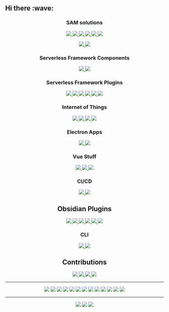 <h2 align="left">Hi there :wave:</h2>

<h3 align="center">SAM solutions</h3>

<p align="center">
  <a href="https://github.com/daaru00/aws-serverless-mcp">
    <img src="https://github-readme-stats.vercel.app/api/pin/?username=daaru00&repo=aws-serverless-mcp"/>
  </a>
  <a href="https://github.com/daaru00/serverless-dynamic-scheduler">
    <img src="https://github-readme-stats.vercel.app/api/pin/?username=daaru00&repo=serverless-dynamic-scheduler"/>
  </a>
  <a href="https://github.com/daaru00/lambda-hexagonal-architecture">
    <img src="https://github-readme-stats.vercel.app/api/pin/?username=daaru00&repo=lambda-hexagonal-architecture"/>
  </a>
  <a href="https://github.com/daaru00/aws-telegram-bot-connector">
    <img src="https://github-readme-stats.vercel.app/api/pin/?username=daaru00&repo=aws-telegram-bot-connector"/>
  </a>
  <a href="https://github.com/daaru00/aws-telegram-bot-bedrock">
    <img src="https://github-readme-stats.vercel.app/api/pin/?username=daaru00&repo=aws-telegram-bot-bedrock"/>
  </a>
  <a href="https://github.com/daaru00/aws-telegram-bot-transcribe">
    <img src="https://github-readme-stats.vercel.app/api/pin/?username=daaru00&repo=aws-telegram-bot-transcribe"/>
  </a>
</p>

<p align="center">
  <a href= "https://github.com/daaru00/serverless-component-synthetics-canary">
    <img src="https://github-readme-stats.vercel.app/api/pin/?username=daaru00&repo=serverless-component-synthetics-canary"/>
  </a>
  <a href= "https://github.com/daaru00/serverless-component-ssm-document">
    <img src="https://github-readme-stats.vercel.app/api/pin/?username=daaru00&repo=serverless-component-ssm-document"/>
  </a>
</p>

<h3 align="center">Serverless Framework Components</h3>

<p align="center">
  <a href= "https://github.com/daaru00/serverless-component-synthetics-canary">
    <img src="https://github-readme-stats.vercel.app/api/pin/?username=daaru00&repo=serverless-component-synthetics-canary"/>
  </a>
  <a href= "https://github.com/daaru00/serverless-component-ssm-document">
    <img src="https://github-readme-stats.vercel.app/api/pin/?username=daaru00&repo=serverless-component-ssm-document"/>
  </a>
</p>

<h3 align="center">Serverless Framework Plugins</h3>

<p align="center">
  <a href= "https://github.com/daaru00/serverless-plugin-greengrass">
    <img src="https://github-readme-stats.vercel.app/api/pin/?username=daaru00&repo=serverless-plugin-greengrass"/>
  </a>
  <a href= "https://github.com/daaru00/serverless-plugin-ssm-document">
    <img src="https://github-readme-stats.vercel.app/api/pin/?username=daaru00&repo=serverless-plugin-ssm-document"/>
  </a>
  <a href= "https://github.com/daaru00/serverless-plugin-static-website">
    <img src="https://github-readme-stats.vercel.app/api/pin/?username=daaru00&repo=serverless-plugin-static-website"/>
  </a>
  <a href= "https://github.com/daaru00/serverless-plugin-microservices">
    <img src="https://github-readme-stats.vercel.app/api/pin/?username=daaru00&repo=serverless-plugin-microservices"/>
  </a>
  <a href= "https://github.com/daaru00/serverless-plugin-share">
    <img src="https://github-readme-stats.vercel.app/api/pin/?username=daaru00&repo=serverless-plugin-share"/>
  </a>
  <a href= "https://github.com/daaru00/serverless-plugin-dynamodb">
    <img src="https://github-readme-stats.vercel.app/api/pin/?username=daaru00&repo=serverless-plugin-dynamodb"/>
  </a>
</p>

<h3 align="center">Internet of Things</h3>

<p align="center">
  <a href= "https://github.com/daaru00/mi-home-extended">
    <img src="https://github-readme-stats.vercel.app/api/pin/?username=daaru00&repo=mi-home-extended"/>
  </a>
  <a href= "https://github.com/daaru00/aws-iot-backend">
    <img src="https://github-readme-stats.vercel.app/api/pin/?username=daaru00&repo=aws-iot-backend"/>
  </a>
  <a href= "https://github.com/daaru00/aws-iot-example">
    <img src="https://github-readme-stats.vercel.app/api/pin/?username=daaru00&repo=aws-iot-example"/>
  </a>
  <a href= "https://github.com/daaru00/eliot">
    <img src="https://github-readme-stats.vercel.app/api/pin/?username=daaru00&repo=eliot"/>
  </a>
</p>

<h3 align="center">Electron Apps</h3>

<p align="center">
  <a href= "https://github.com/bitbull-team/tracker">
    <img src="https://github-readme-stats.vercel.app/api/pin/?username=bitbull-team&repo=tracker&show_owner=true"/>
  </a>
  <a href= "https://github.com/daaru00/aws-cli-launcher">
    <img src="https://github-readme-stats.vercel.app/api/pin/?username=daaru00&repo=aws-cli-launcher&show_owner=true"/>
  </a>
</p>

<h3 align="center">Vue Stuff</h2>

<p align="center">
  <a href= "https://github.com/daaru00/grunt-swagger-vue">
    <img src="https://github-readme-stats.vercel.app/api/pin/?username=daaru00&repo=grunt-swagger-vue"/>
  </a>
  <a href= "https://github.com/daaru00/gridsome-plugin-i18n">
    <img src="https://github-readme-stats.vercel.app/api/pin/?username=daaru00&repo=gridsome-plugin-i18n"/>
  </a>
  <a href= "https://github.com/daaru00/nuxt3-lambda">
    <img src="https://github-readme-stats.vercel.app/api/pin/?username=daaru00&repo=nuxt3-lambda"/>
  </a>
</p>

<h3 align="center">CI/CD</h3>

<p align="center">
  <a href= "https://github.com/daaru00/gitlab-runners-local">
    <img src="https://github-readme-stats.vercel.app/api/pin/?username=daaru00&repo=gitlab-runners-local"/>
  </a>
  <a href= "https://github.com/daaru00/aws-serverless-application-repository-action">
    <img src="https://github-readme-stats.vercel.app/api/pin/?username=daaru00&repo=aws-serverless-application-repository-action"/>
  </a>
</p>

<h2 align="center">Obsidian Plugins</h2>

<p align="center">
  <a href= "https://github.com/daaru00/obsidian-aws-s3-sync">
    <img src="https://github-readme-stats.vercel.app/api/pin/?username=daaru00&repo=obsidian-aws-s3-sync"/>
  </a>
  <a href= "https://github.com/daaru00/obsidian-aws-sfn">
    <img src="https://github-readme-stats.vercel.app/api/pin/?username=daaru00&repo=obsidian-aws-sfn"/>
  </a>
  <a href= "https://github.com/daaru00/obsidian-commander">
    <img src="https://github-readme-stats.vercel.app/api/pin/?username=daaru00&repo=obsidian-commander"/>
  </a>
  <a href= "https://github.com/daaru00/obsidian-jira-issue">
    <img src="https://github-readme-stats.vercel.app/api/pin/?username=daaru00&repo=obsidian-jira-issue"/>
  </a>
  <a href= "https://github.com/daaru00/obsidian-redmine-issue">
    <img src="https://github-readme-stats.vercel.app/api/pin/?username=daaru00&repo=obsidian-redmine-issue"/>
  </a>
  <a href= "https://github.com/daaru00/obsidian-time-tracker">
    <img src="https://github-readme-stats.vercel.app/api/pin/?username=daaru00&repo=obsidian-time-tracker"/>
  </a>
</p>

<h3 align="center">CLI</h3>

<p align="center">
  <a href= "https://github.com/daaru00/aws-canary-cli">
    <img src="https://github-readme-stats.vercel.app/api/pin/?username=daaru00&repo=aws-canary-cli"/>
  </a>
  <a href= "https://github.com/daaru00/aws-ssm-document-cli">
    <img src="https://github-readme-stats.vercel.app/api/pin/?username=daaru00&repo=aws-ssm-document-cli"/>
  </a>
</p>

<h2 align="center">Contributions</h2>
 
<p align="center">
  <a href= "https://github.com/serverless/components">
    <img src="https://github-readme-stats.vercel.app/api/pin/?username=serverless&repo=components&show_owner=true"/>
  </a>
  <a href= "https://github.com/serverless/serverless">
    <img src="https://github-readme-stats.vercel.app/api/pin/?username=serverless&repo=serverless&show_owner=true"/>
  </a>
  <a href= "https://github.com/docker/kitematic">
    <img src="https://github-readme-stats.vercel.app/api/pin/?username=docker&repo=kitematic&show_owner=true"/>
  </a>
  <a href= "https://github.com/serverless-operations/serverless-step-functions">
    <img src="https://github-readme-stats.vercel.app/api/pin/?username=serverless-operations&repo=serverless-step-functions&show_owner=true"/>
  </a>
</p>

<hr>

<p align="center">
  <img src="https://img.shields.io/badge/Ask%20me-Everything-1abc9c" />
  <img src="https://img.shields.io/badge/OS-Linux%20Mint-87CF3E" />
  <img src="https://img.shields.io/badge/love-Open%20Source-blue" />
  <img src="https://img.shields.io/badge/Languages-JavaScript%20%7C%20PHP%20%7C%20GO-E9D44D" />
  <img src="https://img.shields.io/badge/Drinks-Coffee-D09D70" />
  <img src="https://img.shields.io/badge/Cloud%20Provider-AWS-EC912D" />
  <img src="https://img.shields.io/badge/Make-Someone%20smile-389AD5" />
  <img src="https://img.shields.io/badge/Frontend-Vue%20%7C%20Nuxt%20%7C%20Gridsome-3FB27F" />
  <img src="https://img.shields.io/badge/Serverless-Lambda-EE8133" />
  <img src="https://img.shields.io/badge/Badge-Shields.io-000000" />
  <img src="https://img.shields.io/badge/Say-Thanks-F7BED3" />
  <img src="https://img.shields.io/badge/IaaC-Serverless%20Framework%20%7C%20SAM-F6544E" />
  <img src="https://img.shields.io/badge/Test-Mocha%20%7C%20Chai-8D6748" />
</p>

<hr>

<p align="center">
  <a href= "https://www.linkedin.com/in/fabio-gollinucci/"><img src="https://img.icons8.com/material/48/6A737D/linkedin.png"/></a>
  <a href= "https://daaru.medium.com/"><img src="https://img.icons8.com/material/48/6A737D/medium.png"/></a>
  <a href= "https://fabio.gollinucci.me/"><img src="https://img.icons8.com/material/48/6A737D/internet.png"/></a>
</p>
